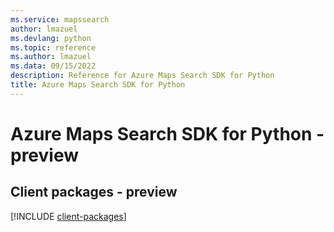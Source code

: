 ```yaml
---
ms.service: mapssearch
author: lmazuel
ms.devlang: python
ms.topic: reference
ms.author: lmazuel
ms.data: 09/15/2022
description: Reference for Azure Maps Search SDK for Python
title: Azure Maps Search SDK for Python
---
```

# Azure Maps Search SDK for Python - preview

## Client packages - preview
[!INCLUDE [client-packages](maps-search-client-index.md)]